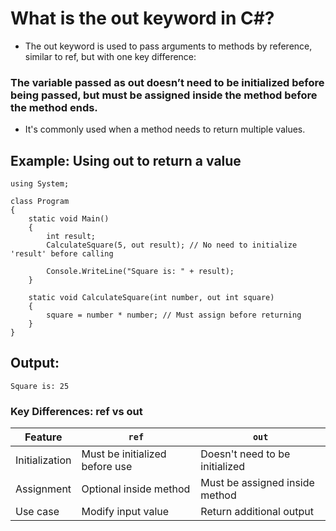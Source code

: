 # What is the out keyword in C#?

- The out keyword is used to pass arguments to methods by reference, similar to ref, but with one key difference:

### The variable passed as out doesn’t need to be initialized before being passed, but must be assigned inside the method before the method ends.

- It's commonly used when a method needs to return multiple values.

## Example: Using out to return a value

```
using System;

class Program
{
    static void Main()
    {
        int result;
        CalculateSquare(5, out result); // No need to initialize 'result' before calling

        Console.WriteLine("Square is: " + result);
    }

    static void CalculateSquare(int number, out int square)
    {
        square = number * number; // Must assign before returning
    }
}
```

## Output:

```
Square is: 25
```

### Key Differences: ref vs out

| Feature        | `ref`                          | `out`                          |
| -------------- | ------------------------------ | ------------------------------ |
| Initialization | Must be initialized before use | Doesn't need to be initialized |
| Assignment     | Optional inside method         | Must be assigned inside method |
| Use case       | Modify input value             | Return additional output       |
